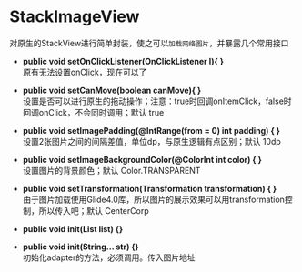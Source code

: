 # StackImageView
对原生的StackView进行简单封装，使之可以`加载网络图片`，并暴露几个常用接口
<br>
 * **public void setOnClickListener(OnClickListener l){ }**
 <br>原有无法设置onClick，现在可以了

 *  **public void setCanMove(boolean canMove){ }**
 <br>设置是否可以进行原生的拖动操作；注意：true时回调onItemClick，false时回调onClick，不会同时调用；默认 true
 
 * **public void setImagePadding(@IntRange(from = 0) int padding) { }**
 <br>设置2张图片之间的间隔差值，单位dp，与原生逻辑有点区别；默认 10dp
 
 * **public void setImageBackgroundColor(@ColorInt int color) { }**
 <br>设置图片的背景颜色；默认 Color.TRANSPARENT
 
 * **public void setTransformation(Transformation<Bitmap> transformation) { }**
 <br>由于图片加载使用Glide4.0库，所以图片的展示效果可以用transformation控制，所以传入吧；默认 CenterCorp
 
 
 
 *  **public void init(List<String> list) {}**
 *  **public void init(String... str) {}**
<br>初始化adapter的方法，必须调用。传入图片地址
